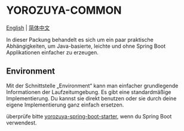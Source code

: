 # YOROZUYA-COMMON

[English](./README.md) | [简体中文](./README_CN.md)

In dieser Packung behandelt es sich um ein paar praktische Abhängigkeiten, um Java-basierte, leichte und ohne Spring
Boot Applikationen einfacher zu erzeugen.

## Environment

Mit der Schnittstelle „Environment“ kann man einfacher grundlegende Informationen der Laufzeitumgebung. Es gibt eine
standardmäßige Implementierung. Du kannst sie direkt benutzen oder sie durch deine eigene Implementierung ganz einfach
ersetzen.

überprüfe bitte [yorozuya-spring-boot-starter](../yorozuya-spring-boot-starter/README_DE.md), wenn du Spring Boot
verwendest.